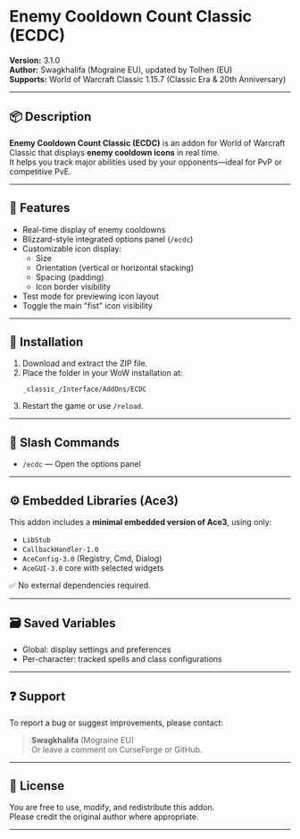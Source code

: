 # Enemy Cooldown Count Classic (ECDC)

**Version:** 3.1.0  
**Author:** Swagkhalifa (Mograine EU), updated by Tolhen (EU)  
**Supports:** World of Warcraft Classic 1.15.7 (Classic Era & 20th Anniversary)

---

## 📦 Description

**Enemy Cooldown Count Classic (ECDC)** is an addon for World of Warcraft Classic that displays **enemy cooldown icons** in real time.  
It helps you track major abilities used by your opponents—ideal for PvP or competitive PvE.

---

## 🔧 Features

- Real-time display of enemy cooldowns
- Blizzard-style integrated options panel (`/ecdc`)
- Customizable icon display:
  - Size
  - Orientation (vertical or horizontal stacking)
  - Spacing (padding)
  - Icon border visibility
- Test mode for previewing icon layout
- Toggle the main "fist" icon visibility

---

## 📂 Installation

1. Download and extract the ZIP file.
2. Place the folder in your WoW installation at:
   ```
   _classic_/Interface/AddOns/ECDC
   ```
3. Restart the game or use `/reload`.

---

## 💬 Slash Commands

- `/ecdc` — Open the options panel

---

## ⚙️ Embedded Libraries (Ace3)

This addon includes a **minimal embedded version of Ace3**, using only:
- `LibStub`
- `CallbackHandler-1.0`
- `AceConfig-3.0` (Registry, Cmd, Dialog)
- `AceGUI-3.0` core with selected widgets

✅ No external dependencies required.

---

## 🗃️ Saved Variables

- Global: display settings and preferences
- Per-character: tracked spells and class configurations

---

## ❓ Support

To report a bug or suggest improvements, please contact:
> **Swagkhalifa** (Mograine EU)  
> Or leave a comment on CurseForge or GitHub.

---

## 🧠 License

You are free to use, modify, and redistribute this addon.  
Please credit the original author where appropriate.

---
